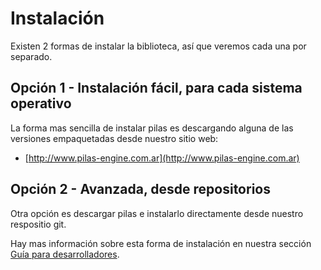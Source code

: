 # Instalación

Existen 2 formas de instalar la biblioteca, así que veremos cada una por separado.

## Opción 1 - Instalación fácil, para cada sistema operativo

La forma mas sencilla de instalar pilas es descargando alguna de las versiones empaquetadas desde nuestro sitio web:

 - [http://www.pilas-engine.com.ar](http://www.pilas-engine.com.ar)

## Opción 2 - Avanzada, desde repositorios

Otra opción es descargar pilas e instalarlo directamente desde nuestro respositio git.

Hay mas información sobre esta forma de instalación en nuestra sección [Guía para desarrolladores](desarrolladores.md).
